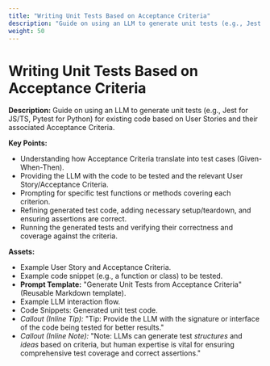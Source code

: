 ```yaml
---
title: "Writing Unit Tests Based on Acceptance Criteria"
description: "Guide on using an LLM to generate unit tests (e.g., Jest for JS/TS, Pytest for Python) for existing code based on User Stories and their associated Acceptance Criteria."
weight: 50
---
```


# Writing Unit Tests Based on Acceptance Criteria

**Description:** Guide on using an LLM to generate unit tests (e.g., Jest for JS/TS, Pytest for Python) for existing code based on User Stories and their associated Acceptance Criteria.

**Key Points:**  
  * Understanding how Acceptance Criteria translate into test cases (Given-When-Then).  
  * Providing the LLM with the code to be tested and the relevant User Story/Acceptance Criteria.  
  * Prompting for specific test functions or methods covering each criterion.  
  * Refining generated test code, adding necessary setup/teardown, and ensuring assertions are correct.  
  * Running the generated tests and verifying their correctness and coverage against the criteria.

**Assets:**  
  * Example User Story and Acceptance Criteria.  
  * Example code snippet (e.g., a function or class) to be tested.  
  * **Prompt Template:** "Generate Unit Tests from Acceptance Criteria" (Reusable Markdown template).  
  * Example LLM interaction flow.  
  * Code Snippets: Generated unit test code.  
  * *Callout (Inline Tip):* "Tip: Provide the LLM with the signature or interface of the code being tested for better results."  
  * *Callout (Inline Note):* "Note: LLMs can generate test *structures* and *ideas* based on criteria, but human expertise is vital for ensuring comprehensive test coverage and correct assertions."
